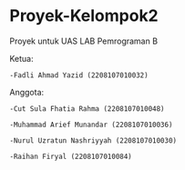 # Proyek-Kelompok2
Proyek untuk UAS LAB Pemrograman B

Ketua:

	-Fadli Ahmad Yazid (2208107010032)

Anggota:

	-Cut Sula Fhatia Rahma (2208107010048)

	-Muhammad Arief Munandar (2208107010036)

	-Nurul Uzratun Nashriyyah (2208107010030)

	-Raihan Firyal (2208107010084)
